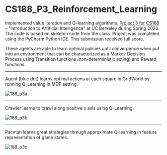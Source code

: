 # CS188_P3_Reinforcement_Learning
Implemented value iteration and Q-learning algorithms. [Project 3 for CS188](http://inst.eecs.berkeley.edu/~cs188/sp20/project3/) - "Introduction to Artificial Intelligence" at UC Berkeley during Spring 2020.
The code is based on skeleton code from the class. Project was completed using the PyCharm Python IDE. This submission received full score.

These agents are able to learn optimal policies until convergence when put into an environment that can be characterized as a Markov Decision Process using Transition functions (non-deterministic acting) and Reward functions.

---
Agent (blue dot) learns optimal actions at each square in GridWorld by running Q-Learning in MDP setting.

![188_p3a](https://user-images.githubusercontent.com/54779918/83335690-be5d0d80-a2ae-11ea-93ce-13f9e2c3a3b6.gif)

---

Crawler learns to crawl along positive x axis using Q-Learning.

![188_p3b](https://user-images.githubusercontent.com/54779918/83335701-d3d23780-a2ae-11ea-86ca-f3c5943df161.gif)

---
Pacman learns great strategies through approximate Q-learning in feature representation of game states.

![188_p3c](https://user-images.githubusercontent.com/54779918/83335925-60312a00-a2b0-11ea-86cb-01cd2716828c.gif)



